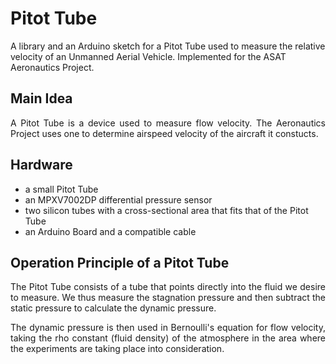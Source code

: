 # Pitot Tube
A library and an Arduino sketch for a Pitot Tube used to measure the relative velocity of an Unmanned Aerial Vehicle. Implemented for the ASAT Aeronautics Project.
## Main Idea
<p align=justify> A Pitot Tube is a device used to measure flow velocity. The Aeronautics Project uses one to determine airspeed velocity of the aircraft it constucts. </br> </p>

## Hardware 
- a  small Pitot Tube
- an MPXV7002DP differential pressure sensor
- two silicon tubes with a cross-sectional area that fits that of the Pitot Tube
- an Arduino Board and a compatible cable 

## Operation Principle of a Pitot Tube
<p align=justify> The Pitot Tube consists of a tube that points directly into the fluid we desire to measure. We thus measure the stagnation pressure and then subtract the static pressure to calculate the dynamic pressure.</br> </p>
<p align=justify> The dynamic pressure is then used in Bernoulli's equation for flow velocity, taking the rho constant (fluid density) of the atmosphere in the area where the experiments are taking place into consideration. 








